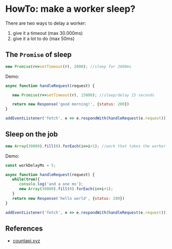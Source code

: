 # HowTo: make a worker sleep?

There are two ways to delay a worker:
1. give it a timeout (max 30.000ms)
2. give it a lot to do (max 50ms)
                       
## The `Promise` of sleep

```javascript
new Promise(r=>setTimeout(r), 2000); //sleep for 2000ms
```

Demo:

```javascript
async function handleRequest(request) {

   new Promise(r=>setTimeout(r), 15000); //sleep/delay 15 seconds

   return new Response('good morning!', {status: 200})
}

addEventListener('fetch', e => e.respondWith(handleRequest(e.request)));
```


## Sleep on the job

```javascript
new Array(30000).fill(0).forEach(i=>i+1); //work that takes the worker roughly 1ms
```

Demo:

```javascript
const workDelayMs = 5;

async function handleRequest(request) {
   while(true){
      console.log('and a one ms');
      new Array(30000).fill(0).forEach(i=>i+1);
   }
   return new Response('hello world', {status: 200})
}

addEventListener('fetch', e => e.respondWith(handleRequest(e.request)));    //takes roughly 1ms
```


## References

* [countapi.xyz](https://countapi.xyz)